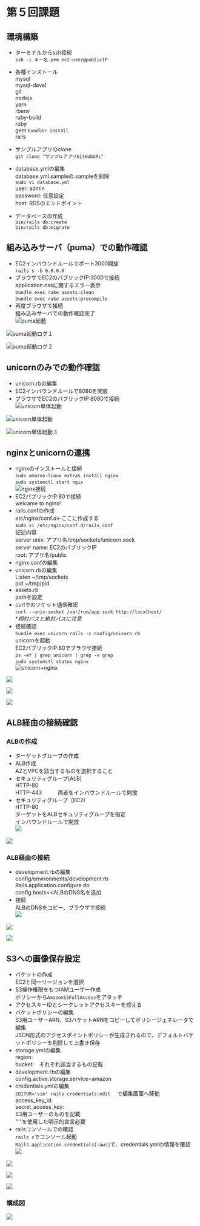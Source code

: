 # 第５回課題
## 環境構築
- ターミナルからssh接続  
```ssh -i キー名.pem ec2-user@publicIP```  

- 各種インストール  
mysql  
mysql-devel  
git  
nodejs  
yarn  
rbenv  
ruby-build  
ruby  
gem  ```bundler install```  
rails  

- サンプルアプリのclone  
```git clone "サンプルアプリGitHubURL"```  
- database.ymlの編集  
database.yml.sampleの.sampleを削除  
```sudo vi database.yml```  
user: admin  
password: 任意設定  
host: RDSのエンドポイント  

- データベースの作成  
```bin/rails db:create```  
```bin/rails db:migrate```  

## 組み込みサーバ（puma）での動作確認  
- EC2インバウンドルールでポート3000開放  
```rails s -b 0.0.0.0```  
- ブラウザでEC2のパブリックIP:3000で接続  
application.cssに関するエラー表示  
```bundle exec rake assets:clean```  
```bundle exec rake assets:precompile```  
- 再度ブラウザで接続  
組み込みサーバでの動作確認完了  
![puma起動](image/puma起動.png)  

![puma起動ログ１](image/puma起動ログ１.png)  

![puma起動ログ２](image/puma起動ログ２.png)  


## unicornのみでの動作確認  
- unicorn.rbの編集  
- EC2インバウンドルールで8080を開放  
- ブラウザでEC2のパブリックIP:8080で接続  
![unicorn単体起動](image/unicorn単体起動.png)  

![unicorn単体起動](image/unicorn単体起動２.png)  

![unicorn単体起動３](image/unicorn単体起動３.png)

## nginxとunicornの連携  
- nginxのインストールと接続  
```sudo amazon-linux extras install nginx```  
```sudo systemctl start ngix```  
![nginx接続](image/nginx接続.png)
- EC2パブリックIP:80で接続  
welcame to nginx!
- rails.confの作成  
etc/nginx/conf.d←ここに作成する  
```sudo vi /etc/nginx/conf.d/rails.conf```  
記述内容  
server unix: アプリ名/tmp/sockets/unicorn.sock  
server name: EC2のパブリックIP  
root: アプリ名/public  
- nginx.confの編集  
- unicorn.rbの編集  
Listen ~/tmp/sockets  
pid ~/tmp/pid  
- assets.rb  
pathを設定
- curlでのソケット通信確認  
```curl --unix-socket /var/run/app.sock http://localhost/```  
**相対パスと絶対パスに注意*  
- 接続確認  
```bundle exec unicorn_rails -c config/unicorn.rb```  
unicornを起動  
EC2パブリックIP:80でブラウザ接続  
```ps -ef | grep unicorn | grep -v grep```  
```sudo systemctl status nginx```  
![unicorn+nginx](image/unicorn+nginx1.png)  

![](image/unicorn+nginx2.png)  

![](image/unicorn+nginx3.png)  

![](image/unicorn+nginx起動状況.png)  

## ALB経由の接続確認  
### ALBの作成  
- ターゲットグループの作成  
- ALB作成  
AZとVPCを該当するものを選択すること  
- セキュリティグループ(ALB)  
HTTP-80  
HTTP-443　　　両者をインバウンドルールで開放  
- セキュリティグループ（EC2)  
HTTP-80  
ターゲットをALBセキュリティグループを指定  
インバウンドルールで開放  
![](image/ALB.png)  

![](image/ALBーTargetgroup.png)  


### ALB経由の接続  
- development.rbの編集  
config/environments/development.rb  
Rails.application.configure do  
config.hosts<<ALBのDNS名を追加  
- 接続  
ALBのDNSをコピー、ブラウザで接続  
![](image/ALB経由起動.png)  

![](image/ALB経由起動２.png)  

![](image/ALB経由起動３.png)  

## S3への画像保存設定  
- バケットの作成  
EC2と同一リージョンを選択  
- S3操作権限をもつIAMユーザー作成  
ポリシーから`AmazonS3FullAccess`をアタッチ  
- アクセスキーIDとシークレットアクセスキーを控える  
- バケットポリシーの編集  
S3用ユーザーARN、S3バケットARNをコピーしてポリシージェネレータで編集  
JSON形式のアクセスポイントポリシーが生成されるので、デフォルトバケットポリシーを削除して上書き保存  
- storage.ymlの編集  
region:  
bucket:　それぞれ該当するもの記載  
- development.rbの編集  
config.active.storage.service=amazon  
- credentials.ymlの編集  
```EDITOR='vim' rails credentials:edit  ```
で編集画面へ移動  
access_key_id:  
secret_access_key:  
S3用ユーザーのものを記載  
"  "を使用した明示的宣言必要
- railsコンソールでの確認  
```rails c```でコンソール起動  
```Rails.application.credentials[:aws]```で、credentials.ymlの情報を確認  
![](image/S3保存１.png)  

![](image/S3保存２.png)  

![](image/S3削除１.png)  

![](image/S3削除２.png)  


### 構成図  
![](image/composition05.png)
